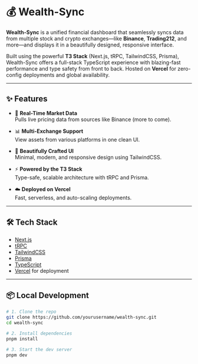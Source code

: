 # 💰 Wealth-Sync

**Wealth-Sync** is a unified financial dashboard that seamlessly syncs data from multiple stock and crypto exchanges—like **Binance**, **Trading212**, and more—and displays it in a beautifully designed, responsive interface.

Built using the powerful **T3 Stack** (Next.js, tRPC, TailwindCSS, Prisma), Wealth-Sync offers a full-stack TypeScript experience with blazing-fast performance and type safety from front to back. Hosted on **Vercel** for zero-config deployments and global availability.

---

## ✨ Features

- 🔄 **Real-Time Market Data**  
  Pulls live pricing data from sources like Binance (more to come).

- 📊 **Multi-Exchange Support**  
  View assets from various platforms in one clean UI.

- 🎨 **Beautifully Crafted UI**  
  Minimal, modern, and responsive design using TailwindCSS.

- ⚡ **Powered by the T3 Stack**  
  Type-safe, scalable architecture with tRPC and Prisma.

- ☁️ **Deployed on Vercel**  
  Fast, serverless, and auto-scaling deployments.

---

## 🛠 Tech Stack

- [Next.js](https://nextjs.org/)  
- [tRPC](https://trpc.io/)  
- [TailwindCSS](https://tailwindcss.com/)  
- [Prisma](https://prisma.io/)  
- [TypeScript](https://www.typescriptlang.org/)  
- [Vercel](https://vercel.com/) for deployment  

---

## 📦 Local Development

```bash
# 1. Clone the repo
git clone https://github.com/yourusername/wealth-sync.git
cd wealth-sync

# 2. Install dependencies
pnpm install

# 3. Start the dev server
pnpm dev
